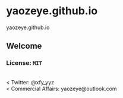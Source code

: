 # yaozeye.github.io
yaozeye.github.io
## Welcome
### License: ``MIT``
<br />
< Twitter: @xfy_yyz
<br />
< Commercial Affairs: yaozeye@outlook.com
